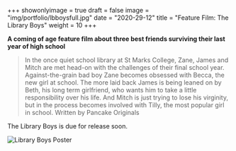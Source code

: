 +++
showonlyimage = true
draft = false
image = "img/portfolio/lbboysfull.jpg"
date = "2020-29-12"
title = "Feature Film: The Library Boys"
weight = 10
+++

**A coming of age feature film about three best friends surviving their last year of high school**

<!--more-->

> In the once quiet school library at St Marks College, Zane, James and Mitch are met head-on with the challenges of their final school year. Against-the-grain bad boy Zane becomes obsessed with Becca, the new girl at school. The more laid back James is being leaned on by Beth, his long term girlfriend, who wants him to take a little responsibility over his life. And Mitch is just trying to lose his virginity, but in the process becomes involved with Tilly, the most popular girl in school. Written by Pancake Originals

The Library Boys is due for release soon.

![Library Boys Poster](/img/librarybcover.png)
